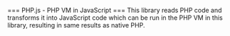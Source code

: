 === PHP.js - PHP VM in JavaScript ===
This library reads PHP code and transforms it into JavaScript code which can be run in the PHP VM in this library, resulting in same results as native PHP.
